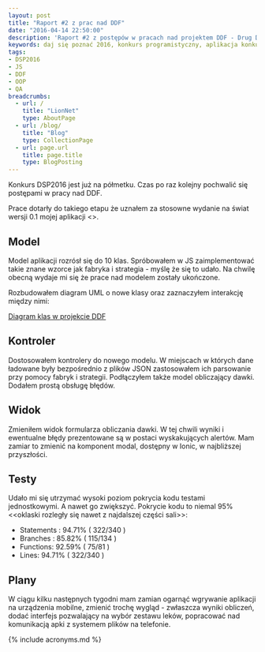 ```yaml
---
layout: post
title: "Raport #2 z prac nad DDF"
date: "2016-04-14 22:50:00"
description: 'Raport #2 z postępów w pracach nad projektem DDF - Drug Dose Framework'
keywords: daj się poznać 2016, konkurs programistyczny, aplikacja konkursowa, drug dose framework, aplikacja mobilna, pas pediatryczny, dawkowanie leków, yeoman, ionic framework, generator aplikacji, jasmine, bdd, testowanie aplikacji, wyjątki
tags:
- DSP2016
- JS
- DDF
- OOP
- QA
breadcrumbs:
  - url: /
    title: "LionNet"
    type: AboutPage
  - url: /blog/
    title: "Blog"
    type: CollectionPage
  - url: page.url
    title: page.title
    type: BlogPosting
---
```


Konkurs DSP2016 jest już na półmetku. Czas po raz kolejny pochwalić się postępami
w pracy nad DDF.

Prace dotarły do takiego etapu że uznałem za stosowne wydanie na świat wersji 0.1
mojej aplikacji <<brawa>>.

## Model

Model aplikacji rozrósł się do 10 klas. Spróbowałem w JS zaimplementować takie
znane wzorce jak fabryka i strategia - myślę że się to udało. Na chwilę obecną 
wydaje mi się że prace nad modelem zostały ukończone.

Rozbudowałem diagram UML o nowe klasy oraz zaznaczyłem interakcję  między nimi:

[Diagram klas w projekcie DDF]({{site.url}}/assets/img/ddf002.png)

## Kontroler

Dostosowałem kontrolery do nowego modelu. W miejscach w których dane ładowane 
były bezpośrednio z plików JSON zastosowałem ich parsowanie przy pomocy fabryk
i strategii. Podłączyłem także model obliczający dawki. Dodałem prostą obsługę 
błędów.

## Widok

Zmieniłem widok formularza obliczania dawki. W tej chwili wyniki i ewentualne
błędy prezentowane są w postaci wyskakujących alertów. Mam zamiar to zmienić 
na komponent modal, dostępny w Ionic, w najbliższej przyszłości.

## Testy

Udało mi się utrzymać wysoki poziom pokrycia kodu testami jednostkowymi. A nawet
go zwiększyć. Pokrycie kodu to niemal 95% <<oklaski rozległy się nawet z 
najdalszej części sali>>:

 * Statements : 94.71% ( 322/340 )
 * Branches : 85.82% ( 115/134 )
 * Functions: 92.59% ( 75/81 )
 * Lines: 94.71% ( 322/340 )

## Plany

W ciągu kilku następnych tygodni mam zamian ogarnąć wgrywanie aplikacji na 
urządzenia mobilne, zmienić trochę wygląd - zwłaszcza wyniki obliczeń, dodać 
interfejs pozwalający na wybór zestawu leków, popracować nad komunikacją apki z
systemem plików na telefonie.



{% include acronyms.md %}

